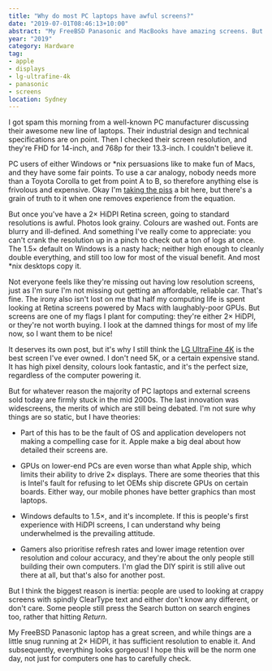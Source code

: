```yaml
---
title: "Why do most PC laptops have awful screens?"
date: "2019-07-01T08:46:13+10:00"
abstract: "My FreeBSD Panasonic and MacBooks have amazing screens. But most PC makers don’t seem to prioritise HiDPI, let alone 2× resolution."
year: "2019"
category: Hardware
tag:
- apple
- displays
- lg-ultrafine-4k
- panasonic
- screens
location: Sydney
---
```

I got spam this morning from a well-known PC manufacturer discussing their awesome new line of laptops. Their industrial design and technical specifications are on point. Then I checked their screen resolution, and they're FHD for 14-inch, and 768p for their 13.3-inch. I couldn't believe it.

PC users of either Windows or \*nix persuasions like to make fun of Macs, and they have some fair points. To use a car analogy, nobody needs more than a Toyota Corolla to get from point A to B, so therefore anything else is frivolous and expensive. Okay I'm [taking the piss](https://en.wikipedia.org/wiki/Taking_the_piss) a bit here, but there's a grain of truth to it when one removes experience from the equation.

But once you've have a 2× HiDPI Retina screen, going to standard resolutions is awful. Photos look grainy. Colours are washed out. Fonts are blurry and ill-defined. And something I've really come to appreciate: you can't crank the resolution up in a pinch to check out a ton of logs at once. The 1.5× default on Windows is a nasty hack; neither high enough to cleanly double everything, and still too low for most of the visual benefit. And most \*nix desktops copy it.

Not everyone feels like they're missing out having low resolution screens, just as I'm sure I'm not missing out getting an affordable, reliable car. That's fine. The irony also isn't lost on me that half my computing life is spent looking at Retina screens powered by Macs with laughably-poor GPUs. But screens are one of my flags I plant for computing: they're either 2× HiDPI, or they're not worth buying. I look at the damned things for most of my life now, so I want them to be nice!

It deserves its own post, but it's why I still think the [LG UltraFine 4K](https://www.apple.com/au/shop/product/HMUA2X/A/lg-ultrafine-4k-display) is the best screen I've ever owned. I don't need 5K, or a certain expensive stand. It has high pixel density, colours look fantastic, and it's the perfect size, regardless of the computer powering it.

But for whatever reason the majority of PC laptops and external screens sold today are firmly stuck in the mid 2000s. The last innovation was widescreens, the merits of which are still being debated. I'm not sure why things are so static, but I have theories:

* Part of this has to be the fault of OS and application developers not making a compelling case for it. Apple make a big deal about how detailed their screens are.

* GPUs on lower-end PCs are even worse than what Apple ship, which limits their ability to drive 2× displays. There are some theories that this is Intel's fault for refusing to let OEMs ship discrete GPUs on certain boards. Either way, our mobile phones have better graphics than most laptops. 

* Windows defaults to 1.5×, and it's incomplete. If this is people's first experience with HiDPI screens, I can understand why being underwhelmed is the prevailing attitude.

* Gamers also prioritise refresh rates and lower image retention over resolution and colour accuracy, and they're about the only people still building their own computers. I'm glad the DIY spirit is still alive out there at all, but that's also for another post.

But I think the biggest reason is inertia: people are used to looking at crappy screens with spindly ClearType text and either don't know any different, or don't care. Some people still press the Search button on search engines too, rather that hitting *Return*.

My FreeBSD Panasonic laptop has a great screen, and while things are a little snug running at 2× HiDPI, it has sufficient resolution to enable it. And subsequently, everything looks gorgeous! I hope this will be the norm one day, not just for computers one has to carefully check.

